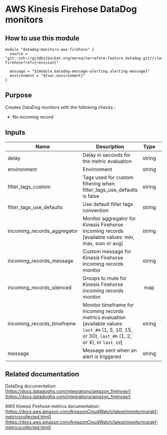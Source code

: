 AWS Kinesis Firehose DataDog monitors
==========================================

How to use this module
----------------------

```
module "datadog-monitors-aws-firehose" {
  source = "git::ssh://git@bitbucket.org/morea/terraform.feature.datadog.git//cloud/aws/kinesis-firehose?ref={revision}"

  message = "${module.datadog-message-alerting.alerting-message}"
  environment = "${var.environment}"
}

```

Purpose
-------
Creates DataDog monitors with the following checks :

* No incoming record

Inputs
------

| Name | Description | Type | Default | Required |
|------|-------------|:----:|:-----:|:-----:|
| delay | Delay in seconds for the metric evaluation | string | `900` | no |
| environment | Environment | string | - | yes |
| filter_tags_custom | Tags used for custom filtering when filter_tags_use_defaults is false | string | `*` | no |
| filter_tags_use_defaults | Use default filter tags convention | string | `true` | no |
| incoming_records_aggregator | Monitor aggregator for Kinesis Firehorse incoming records [available values: min, max, sum or avg] | string | `sum` | no |
| incoming_records_message | Custom message for Kinesis Firehorse incoming records monitor | string | `` | no |
| incoming_records_silenced | Groups to mute for Kinesis Firehorse incoming records monitor | map | `<map>` | no |
| incoming_records_timeframe | Monitor timeframe for incoming records metrics evaluation [available values: `last_#m` (1, 5, 10, 15, or 30), `last_#h` (1, 2, or 4), or `last_1d`] | string | `last_15m` | no |
| message | Message sent when an alert is triggered | string | - | yes |

Related documentation
---------------------

DataDog documentation: [https://docs.datadoghq.com/integrations/amazon_firehose/](https://docs.datadoghq.com/integrations/amazon_firehose/)

AWS Kinesis Firehose metrics documentation: [https://docs.aws.amazon.com/AmazonCloudWatch/latest/monitoring/akf-metricscollected.html](https://docs.aws.amazon.com/AmazonCloudWatch/latest/monitoring/akf-metricscollected.html)
